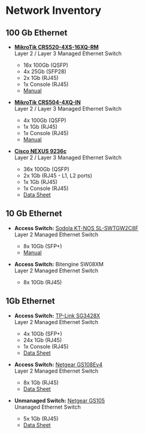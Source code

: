# Network Inventory

## 100 Gb Ethernet

   - [**MikroTik CRS520-4XS-16XQ-RM**](https://mikrotik.com/product/crs520_4xs_16xq_rm)  
   Layer 2 / Layer 3 Managed Ethernet Switch  
      - 16x 100Gb (QSFP)  
      - 4x 25Gb (SFP28)  
      - 2x 1Gb (RJ45)  
      - 1x Console (RJ45)  
      - [Manual](https://help.mikrotik.com/docs/display/UM/CRS520-4XS-16XQ-RM)

   - [**MikroTik CRS504-4XQ-IN**](https://mikrotik.com/product/crs504_4xq_in)  
   Layer 2 / Layer 3 Managed Ethernet Switch  
      - 4x 100Gb (QSFP)  
      - 1x 1Gb (RJ45)  
      - 1x Console (RJ45)  
      - [Manual](https://help.mikrotik.com/docs/display/UM/CRS504-4XQ-IN)

   - [**Cisco NEXUS 9236c**](https://www.cisco.com/c/en/us/products/switches/nexus-9236c-switch/index.html)  
   Layer 2 / Layer 3 Managed Ethernet Switch  
      - 36x 100Gb (QSFP)  
      - 2x 1Gb (RJ45 - L1, L2 ports)  
      - 1x 1Gb (RJ45)  
      - 1x Console (RJ45)  
      - [Data Sheet](https://www.cisco.com/c/en/us/products/collateral/switches/nexus-9000-series-switches/datasheet-c78-735989.html)

## 10 Gb Ethernet

   - **Access Switch:** [Sodola KT-NOS SL-SWTGW2C8F](https://sodola-network.com/products/10g-sfp-switch-8-port-10g-sfp-unmanaged-switch-10g-ethernet-switch-with-2-port-10g-rj45-10g-fiber-switch-plug-play-fanless-metal-vlan-qos)  
   Layer 2 Managed Ethernet Switch  
      - 8x 10Gb (SFP+)  
      - [Manual](https://sodola-network.com/pages/download)

   - **Access Switch:** Bitengine SW08XM  
   Layer 2 Managed Ethernet Switch  
      - 8x 10Gb (RJ45)  

## 1Gb Ethernet

   - **Access Switch:** [TP-Link SG3428X](https://www.tp-link.com/us/business-networking/omada-sdn-switch/sg3428x/)  
   Layer 2 Managed Ethernet Switch  
      - 4x 10Gb (SFP+)  
      - 24x 1Gb (RJ45)  
      - 1x Console (RJ45)
      - [Data Sheet](https://static.tp-link.com/upload/product-overview/2021/202103/20210311/JetStream%20L2+%20Managed%20Switches%20Datasheet.pdf)

   - **Access Switch:** [Netgear GS108Ev4](https://www.netgear.com/business/wired/switches/plus/gs108e/)  
   Layer 2 Managed Ethernet Switch  
      - 8x 1Gb (RJ45)  
      - [Data Sheet](https://www.netgear.com/media/GS108Ev3_tcm148-69377.pdf)

   - **Unmanaged Switch:** [Netgear GS105](https://www.netgear.com/home/wired/switches/unmanaged/gs105/)  
   Unanaged Ethernet Switch  
      - 5x 1Gb (RJ45)  
      - [Data Sheet](https://www.netgear.com/media/GS105_108_116_DS_tcm148-69371.pdf)